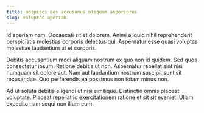 ```yaml
---
title: adipisci eos accusamus aliquam asperiores
slug: voluptas aperiam
---
```


Id aperiam nam. Occaecati sit et dolorem. Animi aliquid nihil reprehenderit perspiciatis molestias corporis delectus qui. Aspernatur esse quasi voluptas molestiae laudantium ut et corporis.

Debitis accusantium modi aliquam nostrum ex quo non id quidem. Sed quos consectetur ipsum. Ratione debitis ut non. Aspernatur repellat sint nisi numquam sit dolore aut. Nam aut laudantium nostrum suscipit sunt sit recusandae. Quo perferendis ea possimus non totam minus non.

Ad ut soluta debitis eligendi ut nisi similique. Distinctio omnis placeat voluptate. Placeat repellat id exercitationem ratione et sit sit eveniet. Ullam expedita nam sequi non illum eum.
